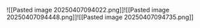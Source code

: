 ![[Pasted image 20250407094022.png]]![[Pasted image 20250407094448.png]]![[Pasted image 20250407094735.png]]